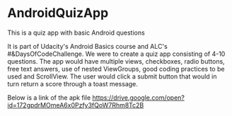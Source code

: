 # AndroidQuizApp
This is a quiz app with basic Android questions

It is part of Udacity's Android Basics course and ALC's #&DaysOfCodeChallenge. We were to create a quiz app consisting of 4-10 questions.
The app would have multiple views, checkboxes, radio buttons, free text answers, use of nested ViewGroups, good coding practices to be used and ScrollView.
The user would click a submit button that would in turn return a score through a toast message.

Below is a link of the apk file
https://drive.google.com/open?id=172gpdrMOmeA6x0Pzfy3fQoW7Rhm8Tc2B
